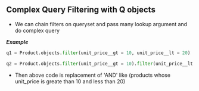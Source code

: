 ## Complex Query Filtering with Q objects

- We can chain filters on queryset and pass many lookup argument and do complex query 

___Example___

```python
q1 = Product.objects.filter(unit_price__gt = 10, unit_price__lt = 20)

q2 = Product.objects.filter(unit_price__gt = 10).filter(unit_price__lt = 20)

```
- Then above code is replacement of 'AND' like (products whose unit_price is greate than 10 and less than 20)
